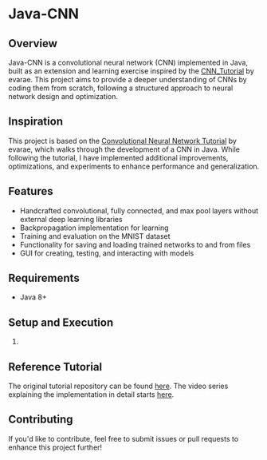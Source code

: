 # Java-CNN

## Overview

Java-CNN is a convolutional neural network (CNN) implemented in Java, built as an extension and learning exercise inspired by the [CNN\_Tutorial](https://github.com/evarae/CNN_Tutorial) by evarae. This project aims to provide a deeper understanding of CNNs by coding them from scratch, following a structured approach to neural network design and optimization.

## Inspiration

This project is based on the [Convolutional Neural Network Tutorial](https://www.youtube.com/watch?v=3MMonOWGe0M&list=PLpcNcOt2pg8k_YsrMjSwVdy3GX-rc_ZgN) by evarae, which walks through the development of a CNN in Java. While following the tutorial, I have implemented additional improvements, optimizations, and experiments to enhance performance and generalization.

## Features

* Handcrafted convolutional, fully connected, and max pool layers without external deep learning libraries
* Backpropagation implementation for learning
* Training and evaluation on the MNIST dataset
* Functionality for saving and loading trained networks to and from files
* GUI for creating, testing, and interacting with models

## Requirements

* Java 8+

## Setup and Execution

1. 

## Reference Tutorial

The original tutorial repository can be found [here](https://github.com/evarae/CNN_Tutorial). The video series explaining the implementation in detail starts [here](https://youtu.be/3MMonOWGe0M).

## Contributing

If you'd like to contribute, feel free to submit issues or pull requests to enhance this project further!
